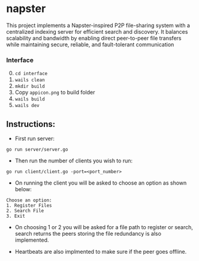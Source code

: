 # napster
This project implements a Napster-inspired P2P file-sharing system with a centralized indexing server for efficient search and discovery. It balances scalability and bandwidth by enabling direct peer-to-peer file transfers while maintaining secure, reliable, and fault-tolerant communication

### Interface
0. `cd interface`
1. `wails clean`
2. `mkdir build`
3. Copy `appicon.png` to build folder
4. `wails build`
5. `wails dev`

## Instructions:
- First run server: 
```
go run server/server.go
```

- Then run the number of clients you wish to run:
```
go run client/client.go -port=<port_number>
```

- On running the client you will be asked to choose an option as shown below:
```
Choose an option: 
1. Register Files
2. Search File
3. Exit
```

- On choosing 1 or 2 you will be asked for a file path to register or search, search returns the peers storing the file redundancy is also implemented.

- Heartbeats are also implmented to make sure if the peer goes offline.